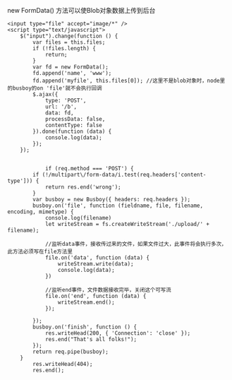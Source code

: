 new  FormData() 方法可以使Blob对象数据上传到后台



    <input type="file" accept="image/*" />
    <script type="text/javascript">
        $("input").change(function () {
            var files = this.files;
            if (!files.length) {
                return;
            }
            var fd = new FormData();
            fd.append('name', 'www');
            fd.append('myfile', this.files[0]); //这里不是blob对象时，node里的busboy的on 'file'就不会执行回调
            $.ajax({
                type: 'POST',
                url: '/b',
                data: fd,
                processData: false,
                contentType: false
            }).done(function (data) {
                console.log(data);
            });
        });


                if (req.method === 'POST') {
            if (!/multipart\/form-data/i.test(req.headers['content-type'])) {
                return res.end('wrong');
            }
            var busboy = new Busboy({ headers: req.headers });
            busboy.on('file', function (fieldname, file, filename, encoding, mimetype) {
                console.log(filename)
                let writeStream = fs.createWriteStream('./upload/' + filename);

                //监听data事件，接收传过来的文件，如果文件过大，此事件将会执行多次，此方法必须写在file方法里
                file.on('data', function (data) {
                    writeStream.write(data);
                    console.log(data);
                })

                //监听end事件，文件数据接收完毕，关闭这个可写流
                file.on('end', function (data) {
                    writeStream.end();
                });

            });
            busboy.on('finish', function () {
                res.writeHead(200, { 'Connection': 'close' });
                res.end("That's all folks!");
            });
            return req.pipe(busboy);
        }
            res.writeHead(404);
            res.end();
